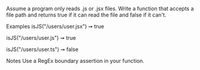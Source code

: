 Assume a program only reads .js or .jsx files. Write a function that accepts a file path and returns true if it can read the file and false if it can't.

Examples
isJS("/users/user.jsx") ➞ true

isJS("/users/user.js") ➞ true

isJS("/users/user.ts") ➞ false

Notes
Use a RegEx boundary assertion in your function.